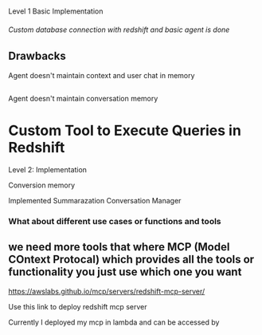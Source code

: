 ###

Level 1 Basic Implementation


###### Custom database connection with  redshift and basic agent is done 

## Drawbacks 

Agent doesn't maintain context and user chat in memory 

## 

Agent doesn't maintain conversation memory 


# Custom Tool to Execute Queries in Redshift




Level 2: Implementation


Conversion memory 


Implemented Summarazation Conversation Manager 


### What about different use cases or functions  and tools 

## we need more tools  that where MCP  (Model COntext Protocal) which provides all the tools or functionality you just use which one you want 
https://awslabs.github.io/mcp/servers/redshift-mcp-server/

Use this link to deploy redshift mcp server 


Currently I deployed my mcp in lambda and can be accessed by 


